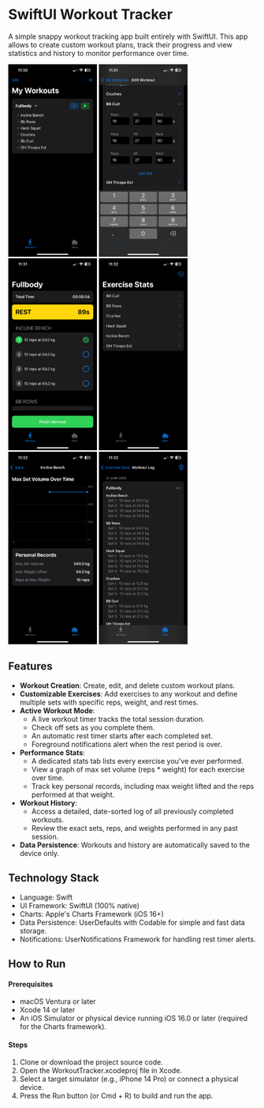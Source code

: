 # SwiftUI Workout Tracker
A simple snappy workout tracking app built entirely with SwiftUI. This app allows to create custom workout plans, track their progress and view statistics and history to monitor performance over time.

<p>
  <img src="https://github.com/gabriquaranta/workout-tracker-ios/blob/main/screenshots/IMG_3372.PNG" width="180" />
  <img src="https://github.com/gabriquaranta/workout-tracker-ios/blob/main/screenshots/IMG_3373.PNG" width="180" />
  <img src="https://github.com/gabriquaranta/workout-tracker-ios/blob/main/screenshots/IMG_3374.PNG" width="180" />
  <img src="https://github.com/gabriquaranta/workout-tracker-ios/blob/main/screenshots/IMG_3375.PNG" width="180" />
  <img src="https://github.com/gabriquaranta/workout-tracker-ios/blob/main/screenshots/IMG_3376.PNG" width="180" />
  <img src="https://github.com/gabriquaranta/workout-tracker-ios/blob/main/screenshots/IMG_3377.PNG" width="180" />
</p>

## Features
- **Workout Creation**: Create, edit, and delete custom workout plans.
- **Customizable Exercises**: Add exercises to any workout and define multiple sets with specific reps, weight, and rest times.
- **Active Workout Mode**:
  - A live workout timer tracks the total session duration.
  - Check off sets as you complete them.
  - An automatic rest timer starts after each completed set.
  - Foreground notifications alert when the rest period is over.
- **Performance Stats**:
  - A dedicated stats tab lists every exercise you've ever performed.
  - View a graph of max set volume (reps * weight) for each exercise over time.
  - Track key personal records, including max weight lifted and the reps performed at that weight.
- **Workout History**:
  - Access a detailed, date-sorted log of all previously completed workouts.
  - Review the exact sets, reps, and weights performed in any past session.
- **Data Persistence**: Workouts and history are automatically saved to the device only.
## Technology Stack
- Language: Swift
- UI Framework: SwiftUI (100% native)
- Charts: Apple's Charts Framework (iOS 16+)
- Data Persistence: UserDefaults with Codable for simple and fast data storage.
- Notifications: UserNotifications Framework for handling rest timer alerts.
## How to Run
#### Prerequisites
- macOS Ventura or later
- Xcode 14 or later
- An iOS Simulator or physical device running iOS 16.0 or later (required for the Charts framework).
#### Steps
1. Clone or download the project source code.
2. Open the WorkoutTracker.xcodeproj file in Xcode.
3. Select a target simulator (e.g., iPhone 14 Pro) or connect a physical device.
4. Press the Run button (or Cmd + R) to build and run the app.
